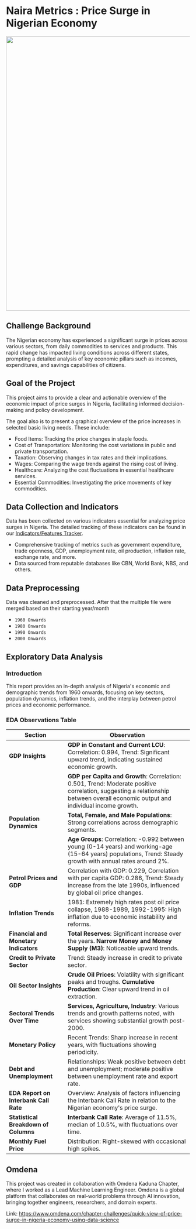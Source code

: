# Naira Metrics : Price Surge in Nigerian Economy

<img src="https://github.com/adiimated/Nigerian-Economic-Impact-2024/blob/main/web_app/Media/surge-price.jpg" style="width: 750px;">

## Challenge Background

The Nigerian economy has experienced a significant surge in prices across various sectors, from daily commodities to services and products. This rapid change has impacted living conditions across different states, prompting a detailed analysis of key economic pillars such as incomes, expenditures, and savings capabilities of citizens.

## Goal of the Project

This project aims to provide a clear and actionable overview of the economic impact of price surges in Nigeria, facilitating informed decision-making and policy development.

The goal also is to present a graphical overview of the price increases in selected basic living needs. These include:

- Food Items: Tracking the price changes in staple foods.
- Cost of Transportation: Monitoring the cost variations in public and private transportation.
- Taxation: Observing changes in tax rates and their implications.
- Wages: Comparing the wage trends against the rising cost of living.
- Healthcare: Analyzing the cost fluctuations in essential healthcare services.
- Essential Commodities: Investigating the price movements of key commodities.

## Data Collection and Indicators

Data has been collected on various indicators essential for analyzing price surges in Nigeria. The detailed tracking of these indicators can be found in our [Indicators/Features Tracker](https://github.com/adiimated/Nigerian-Economic-Impact-2024/tree/main/data%20collection/feature%20tracker).

* Comprehensive tracking of metrics such as government expenditure, trade openness, GDP, unemployment rate, oil production, inflation rate, exchange rate, and more.
* Data sourced from reputable databases like CBN, World Bank, NBS, and others.

## Data Preprocessing
Data was cleaned and preprocessed. After that the multiple file were merged based on their starting year/month
- `1960 Onwards`
- `1980 Onwards`
- `1990 Onwards`
- `2000 Onwards`

## Exploratory Data Analysis

### Introduction
This report provides an in-depth analysis of Nigeria's economic and demographic trends from 1960 onwards, focusing on key sectors, population dynamics, inflation trends, and the interplay between petrol prices and economic performance.

### EDA Observations Table

| **Section**                        | **Observation**                                                                                                                                                      |
|------------------------------------|----------------------------------------------------------------------------------------------------------------------------------------------------------------------|
| **GDP Insights**                   | **GDP in Constant and Current LCU**: Correlation: 0.994, Trend: Significant upward trend, indicating sustained economic growth.                                      |
|                                    | **GDP per Capita and Growth**: Correlation: 0.501, Trend: Moderate positive correlation, suggesting a relationship between overall economic output and individual income growth. |
| **Population Dynamics**            | **Total, Female, and Male Populations**: Strong correlations across demographic segments.                                                                           |
|                                    | **Age Groups**: Correlation: -0.992 between young (0-14 years) and working-age (15-64 years) populations, Trend: Steady growth with annual rates around 2%.           |
| **Petrol Prices and GDP**          | Correlation with GDP: 0.229, Correlation with per capita GDP: 0.286, Trend: Steady increase from the late 1990s, influenced by global oil price changes.               |
| **Inflation Trends**               | 1981: Extremely high rates post oil price collapse, 1988-1989, 1992-1995: High inflation due to economic instability and reforms.                                    |
| **Financial and Monetary Indicators** | **Total Reserves**: Significant increase over the years. **Narrow Money and Money Supply (M3)**: Noticeable upward trends.                                           |
| **Credit to Private Sector**       | Trend: Steady increase in credit to private sector.                                                                                                                  |
| **Oil Sector Insights**            | **Crude Oil Prices**: Volatility with significant peaks and troughs. **Cumulative Production**: Clear upward trend in oil extraction.                                 |
| **Sectoral Trends Over Time**      | **Services, Agriculture, Industry**: Various trends and growth patterns noted, with services showing substantial growth post-2000.                                    |
| **Monetary Policy**                | Recent Trends: Sharp increase in recent years, with fluctuations showing periodicity.                                                                                |
| **Debt and Unemployment**          | Relationships: Weak positive between debt and unemployment; moderate positive between unemployment rate and export rate.                                             |
| **EDA Report on Interbank Call Rate** | Overview: Analysis of factors influencing the Interbank Call Rate in relation to the Nigerian economy's price surge.                                                |
| **Statistical Breakdown of Columns** | **Interbank Call Rate**: Average of 11.5%, median of 10.5%, with fluctuations over time.                                                                             |
| **Monthly Fuel Price**             | Distribution: Right-skewed with occasional high spikes.                                                                                                              |

## Omdena
This project was created in collaboration with Omdena Kaduna Chapter, where I worked as a Lead Machine Learning Engineer. Omdena is a global platform that collaborates on real-world problems through AI innovation, bringing together engineers, researchers, and domain experts.

Link: https://www.omdena.com/chapter-challenges/quick-view-of-price-surge-in-nigeria-economy-using-data-science
